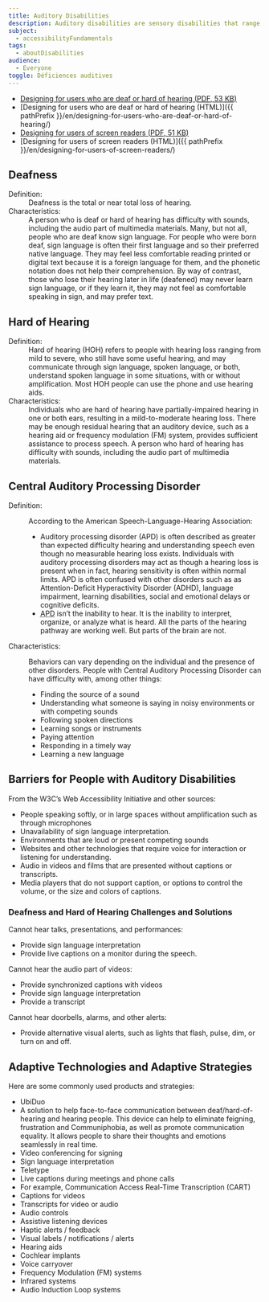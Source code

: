 ```yaml
---
title: Auditory Disabilities
description: Auditory disabilities are sensory disabilities that range from partial to complete hearing loss.
subject:
  - accessibilityFundamentals
tags:
  - aboutDisabilities
audience:
  - Everyone
toggle: Déficiences auditives
---
```


- <a href="{{ pathPrefix }}/docs/posters/Hearing-en_2023.pdf" download>Designing for users who are deaf or hard of hearing (<abbr title="Portable Document Format">PDF</abbr>, 53 <abbr title="KiloByte">KB</abbr>)</a>
- [Designing for users who are deaf or hard of hearing (HTML)]({{ pathPrefix }}/en/designing-for-users-who-are-deaf-or-hard-of-hearing/)
- <a href="{{ pathPrefix }}/docs/posters/ScreenReader-en_2023.pdf" download>Designing for users of screen readers (<abbr title="Portable Document Format">PDF</abbr>, 51 <abbr title="KiloByte">KB</abbr>)</a>
- [Designing for users of screen readers (HTML)]({{ pathPrefix }}/en/designing-for-users-of-screen-readers/)

## Deafness

<dl>
<dt>Definition:</dt>
<dd>Deafness is the total or near total loss of hearing.</dd>
<dt>Characteristics:</dt>
<dd>A person who is deaf or hard of hearing has difficulty with sounds, including the audio part of multimedia materials. Many, but not all, people who are deaf know sign language. For people who were born deaf, sign language is often their first language and so their preferred native language. They may feel less comfortable reading printed or digital text because it is a foreign language for them, and the phonetic notation does not help their comprehension. By way of contrast, those who lose their hearing later in life (deafened) may never learn sign language, or if they learn it, they may not feel as comfortable speaking in sign, and may prefer text.</dd>
</dl>

## Hard of Hearing

<dl>
<dt>Definition:</dt>
<dd>Hard of hearing (<abbr>HOH</abbr>) refers to people with hearing loss ranging from mild to severe, who still have some useful hearing, and may communicate through sign language, spoken language, or both, understand spoken language in some situations, with or without amplification. Most HOH people can use the phone and use hearing aids.</dd>
<dt>Characteristics:</dt>
<dd>Individuals who are hard of hearing have partially-impaired hearing in one or both ears, resulting in a mild-to-moderate hearing loss. There may be enough residual hearing that an auditory device, such as a hearing aid or frequency modulation (<abbr>FM</abbr>) system, provides sufficient assistance to process speech. A person who hard of hearing has difficulty with sounds, including the audio part of multimedia materials.</dd>
</dl>

## Central Auditory Processing Disorder

<dl>
<dt>Definition:</dt>
<dd>

According to the American Speech-Language-Hearing Association:

- Auditory processing disorder (<abbr>APD</abbr>) is often described as greater than expected difficulty hearing and understanding speech even though no measurable hearing loss exists. Individuals with auditory processing disorders may act as though a hearing loss is present when in fact, hearing sensitivity is often within normal limits. APD is often confused with other disorders such as as Attention-Deficit Hyperactivity Disorder (<abbr>ADHD</abbr>), language impairment, learning disabilities, social and emotional delays or cognitive deficits.
- <abbr title="Auditory processing disorder">APD</abbr> isn’t the inability to hear. It is the inability to interpret, organize, or analyze what is heard. All the parts of the hearing pathway are working well. But parts of the brain are not.

</dd>
<dt>Characteristics:</dt>
<dd>

Behaviors can vary depending on the individual and the presence of other disorders. People with Central Auditory Processing Disorder can have difficulty with, among other things:

- Finding the source of a sound
- Understanding what someone is saying in noisy environments or with competing sounds
- Following spoken directions
- Learning songs or instruments
- Paying attention
- Responding in a timely way
- Learning a new language

</dd>

</dl>

## Barriers for People with Auditory Disabilities

From the W3C’s Web Accessibility Initiative and other sources:

- People speaking softly, or in large spaces without amplification such as through microphones
- Unavailability of sign language interpretation.
- Environments that are loud or present competing sounds
- Websites and other technologies that require voice for interaction or listening for understanding.
- Audio in videos and films that are presented without captions or transcripts.
- Media players that do not support caption, or options to control the volume, or the size and colors of captions.

### Deafness and Hard of Hearing Challenges and Solutions

Cannot hear talks, presentations, and performances:

- Provide sign language interpretation
- Provide live captions on a monitor during the speech.

Cannot hear the audio part of videos:

- Provide synchronized captions with videos
- Provide sign language interpretation
- Provide a transcript

Cannot hear doorbells, alarms, and other alerts:

- Provide alternative visual alerts, such as lights that flash, pulse, dim, or turn on and off.

## Adaptive Technologies and Adaptive Strategies

Here are some commonly used products and strategies:

- UbiDuo
- A solution to help face-to-face communication between deaf/hard-of-hearing and hearing people. This device can help to eliminate feigning, frustration and Communiphobia, as well as promote communication equality. It allows people to share their thoughts and emotions seamlessly in real time.
- Video conferencing for signing
- Sign language interpretation
- Teletype
- Live captions during meetings and phone calls
- For example, Communication Access Real-Time Transcription (<abbr>CART</abbr>)
- Captions for videos
- Transcripts for video or audio
- Audio controls
- Assistive listening devices
- Haptic alerts / feedback
- Visual labels / notifications / alerts
- Hearing aids
- Cochlear implants
- Voice carryover
- Frequency Modulation (<abbr>FM</abbr>) systems
- Infrared systems
- Audio Induction Loop systems

